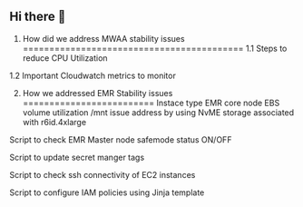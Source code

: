 ## Hi there 👋

<!--
**sligade4/sligade4** is a ✨ _special_ ✨ repository because its `README.md` (this file) appears on your GitHub profile.

Here are some ideas to get you started:

- 🔭 I’m currently working on ...
- 🌱 I’m currently learning ...
- 👯 I’m looking to collaborate on ...
- 🤔 I’m looking for help with ...
- 💬 Ask me about ...
- 📫 How to reach me: ...
- 😄 Pronouns: ...
- ⚡ Fun fact: ...
-->

1. How did we address MWAA stability issues
==========================================
1.1 Steps to reduce CPU Utilization

1.2 Important Cloudwatch metrics to monitor

2. How we addressed EMR Stability issues
=========================
Instace type
EMR core node EBS volume utilization /mnt issue address by using NvME storage associated with r6id.4xlarge

Script to check EMR Master node safemode status ON/OFF


Script to update secret manger tags 

Script to check ssh connectivity of EC2 instances

Script to configure IAM policies using Jinja template




